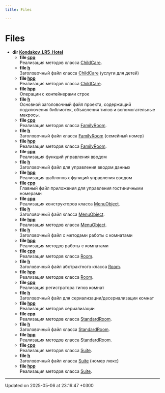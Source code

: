 ```yaml
---
title: Files

---
```


# Files




* **dir [Kondakov_LR5_Hotel](Files/dir_e09cad5e6c61f9e11f54ff01fcc27b07.md#dir-kondakov-lr5-hotel)** 
    * **file [cpp](Files/kondakov__lr5__child__care_8cpp.md#file-kondakov-lr5-child-care.cpp)** <br>Реализация методов класса [ChildCare](Classes/class_child_care.md). 
    * **file [h](Files/kondakov__lr5__child__care_8h.md#file-kondakov-lr5-child-care.h)** <br>Заголовочный файл класса [ChildCare](Classes/class_child_care.md) (услуги для детей) 
    * **file [hpp](Files/kondakov__lr5__child__care_8hpp.md#file-kondakov-lr5-child-care.hpp)** <br>Реализация методов класса [ChildCare](Classes/class_child_care.md). 
    * **file [hpp](Files/kondakov__lr5__container__operations_8hpp.md#file-kondakov-lr5-container-operations.hpp)** <br>Операции с контейнерами строк 
    * **file [h](Files/kondakov__lr5__def_8h.md#file-kondakov-lr5-def.h)** <br>Основной заголовочный файл проекта, содержащий подключения библиотек, объявления типов и вспомогательные макросы. 
    * **file [cpp](Files/kondakov__lr5__family__room_8cpp.md#file-kondakov-lr5-family-room.cpp)** <br>Реализация методов класса [FamilyRoom](Classes/class_family_room.md). 
    * **file [h](Files/kondakov__lr5__family__room_8h.md#file-kondakov-lr5-family-room.h)** <br>Заголовочный файл класса [FamilyRoom](Classes/class_family_room.md) (семейный номер) 
    * **file [hpp](Files/kondakov__lr5__family__room_8hpp.md#file-kondakov-lr5-family-room.hpp)** <br>Реализация методов класса [FamilyRoom](Classes/class_family_room.md). 
    * **file [cpp](Files/kondakov__lr5__input__control_8cpp.md#file-kondakov-lr5-input-control.cpp)** <br>Реализация функций управления вводом 
    * **file [h](Files/kondakov__lr5__input__control_8h.md#file-kondakov-lr5-input-control.h)** <br>Заголовочный файл для управления вводом данных 
    * **file [hpp](Files/kondakov__lr5__input__control_8hpp.md#file-kondakov-lr5-input-control.hpp)** <br>Реализация шаблонных функций управления вводом 
    * **file [cpp](Files/kondakov__lr5__main_8cpp.md#file-kondakov-lr5-main.cpp)** <br>Главный файл приложения для управления гостиничными номерами 
    * **file [cpp](Files/kondakov__lr5__menu__object_8cpp.md#file-kondakov-lr5-menu-object.cpp)** <br>Реализация конструкторов класса [MenuObject](Classes/class_menu_object.md). 
    * **file [h](Files/kondakov__lr5__menu__object_8h.md#file-kondakov-lr5-menu-object.h)** <br>Заголовочный файл класса [MenuObject](Classes/class_menu_object.md). 
    * **file [hpp](Files/kondakov__lr5__menu__object_8hpp.md#file-kondakov-lr5-menu-object.hpp)** <br>Реализация методов класса [MenuObject](Classes/class_menu_object.md). 
    * **file [h](Files/kondakov__lr5__methods_8h.md#file-kondakov-lr5-methods.h)** <br>Заголовочный файл с методами работы с комнатами 
    * **file [hpp](Files/kondakov__lr5__methods_8hpp.md#file-kondakov-lr5-methods.hpp)** <br>Реализация методов работы с комнатами 
    * **file [cpp](Files/kondakov__lr5__room_8cpp.md#file-kondakov-lr5-room.cpp)** <br>Реализация методов класса [Room](Classes/class_room.md). 
    * **file [h](Files/kondakov__lr5__room_8h.md#file-kondakov-lr5-room.h)** <br>Заголовочный файл абстрактного класса [Room](Classes/class_room.md). 
    * **file [hpp](Files/kondakov__lr5__room_8hpp.md#file-kondakov-lr5-room.hpp)** <br>Реализация методов класса [Room](Classes/class_room.md). 
    * **file [cpp](Files/kondakov__lr5__serializer_8cpp.md#file-kondakov-lr5-serializer.cpp)** <br>Реализация регистратора типов комнат 
    * **file [h](Files/kondakov__lr5__serializer_8h.md#file-kondakov-lr5-serializer.h)** <br>Заголовочный файл для сериализации/десериализации комнат 
    * **file [hpp](Files/kondakov__lr5__serializer_8hpp.md#file-kondakov-lr5-serializer.hpp)** <br>Реализация методов сериализации 
    * **file [cpp](Files/kondakov__lr5__standard__room_8cpp.md#file-kondakov-lr5-standard-room.cpp)** <br>Реализация методов класса [StandardRoom](Classes/class_standard_room.md). 
    * **file [h](Files/kondakov__lr5__standard__room_8h.md#file-kondakov-lr5-standard-room.h)** <br>Заголовочный файл класса [StandardRoom](Classes/class_standard_room.md). 
    * **file [hpp](Files/kondakov__lr5__standard__room_8hpp.md#file-kondakov-lr5-standard-room.hpp)** <br>Реализация методов класса [StandardRoom](Classes/class_standard_room.md). 
    * **file [cpp](Files/kondakov__lr5__suite_8cpp.md#file-kondakov-lr5-suite.cpp)** <br>Реализация методов класса [Suite](Classes/class_suite.md). 
    * **file [h](Files/kondakov__lr5__suite_8h.md#file-kondakov-lr5-suite.h)** <br>Заголовочный файл класса [Suite](Classes/class_suite.md) (номер люкс) 
    * **file [hpp](Files/kondakov__lr5__suite_8hpp.md#file-kondakov-lr5-suite.hpp)** <br>Реализация методов класса [Suite](Classes/class_suite.md). 



-------------------------------

Updated on 2025-05-06 at 23:16:47 +0300
